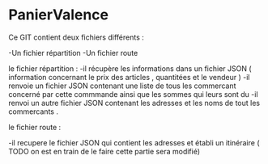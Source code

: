 # PanierValence



Ce GIT contient deux fichiers différents  :

-Un fichier répartition 
-Un fichier route 

le fichier répartition  : 
  -il récupère les informations dans un fichier JSON ( information concernant le prix des articles , quantitées et le vendeur )
  -il renvoie un fichier JSON contenant une liste de tous les commercant concerné par cette commmande ainsi que les sommes qui leurs sont du 
  -il renvoi un autre fichier JSON contenant les adresses et les noms de tout les commercants .
  
  
le fichier route : 

  -il recupere le fichier JSON qui contient les adresses et établi un itinéraire ( TODO on est en train de le faire cette partie sera modifié)
